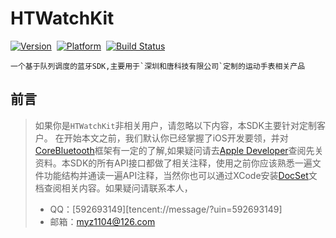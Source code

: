 # HTWatchKit


[![Version](https://img.shields.io/badge/version-1.0.0-brightgreen.svg)](https://github.com/myz1104/HTWatchKit)&nbsp;
[![Platform](https://img.shields.io/badge/platform-iOS%208.0-orange.svg)](https://github.com/myz1104/HTWatchKit)&nbsp;
[![Build Status](https://img.shields.io/badge/build-passing-red.svg)](https://github.com/myz1104/HTWatchKit)&nbsp;

```
一个基于队列调度的蓝牙SDK,主要用于`深圳和唐科技有限公司`定制的运动手表相关产品
```

## 前言

>如果你是`HTWatchKit`非相关用户，请忽略以下内容，本SDK主要针对定制客户。
>在开始本文之前，我们默认你已经掌握了iOS开发要领，并对 [CoreBluetooth](https://developer.apple.com/documentation/corebluetooth)框架有一定的了解,如果疑问请去[Apple Developer](https://developer.apple.com/documentation)查阅先关资料。本SDK的所有API接口都做了相关注释，使用之前你应该熟悉一遍文件功能结构并通读一遍API注释，当然你也可以通过XCode安装[DocSet](https://github.com/myz1104/HTWatchKit)文档查阅相关内容。如果疑问请联系本人，
> - QQ：[592693149][tencent://message/?uin=592693149] 
> - 邮箱：<myz1104@126.com>
